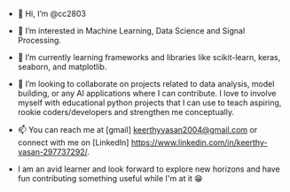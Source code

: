 - 👋 Hi, I’m @cc2803
- 👀 I’m interested in Machine Learning, Data Science and Signal Processing.
- 🌱 I’m currently learning frameworks and libraries like scikit-learn, keras, seaborn, and matplotlib.
- 💞️ I’m looking to collaborate on projects related to data analysis, model building, or any AI applications where I can contribute. I love to involve myself with educational python projects that I can use to teach aspiring, rookie coders/developers and strengthen me conceptually.
- 📫 You can reach me at [gmail] keerthyvasan2004@gmail.com or connect with me on [LinkedIn] https://www.linkedin.com/in/keerthy-vasan-297737292/.

- I am an avid learner and look forward to explore new horizons and have fun contributing something useful while I'm at it 😁
  
